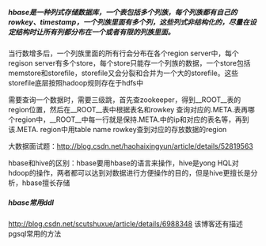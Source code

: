 ##### hbase是一种列式存储数据库，一个表包括多个列族，每个列族都有自己的rowkey、timestamp，一个列族里面有多个列，这些列式非结构化的，尽量在设定结构时让所有列都分布在一个或者有限的列族里面。

当行数增多后，一个列族里面的所有行会分布在各个region server中，每个regison server有多个store，每个store只能存一个列族的数据，一个store包括memstore和storefile，storefile又会分裂和合并为一个大的storefile。这些storefile底层按照hadoop规则存在于hdfs中

需要查询一个数据时，需要三级跳，首先查zookeeper，得到__ROOT__表的region位置，然后在__ROOT__表中根据表名和rowkey 查询对应的.META.表再哪个region中，__ROOT__中每一行就是保持.META.中的ip和对应的表名等，再到该.META.  region中用table name rowkey查到对应的存放数据的region

大数据面试题：http://blog.csdn.net/haohaixingyun/article/details/52819563

hbase和hive的区别：hbase要用hbase的语言来操作，hive是yong HQL对hdoop的操作，两者都可以达到对数据进行方便操作的目的，但是hive更擅长是分析，hbase擅长存储

##### hbase常用ddl
http://blog.csdn.net/scutshuxue/article/details/6988348
该博客还有描述pgsql常用的方法
